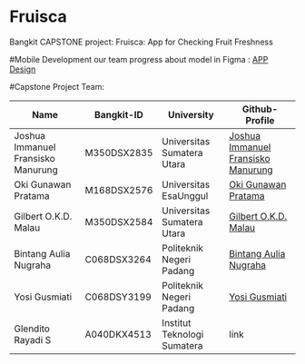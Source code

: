 # Fruisca
Bangkit CAPSTONE project:  Fruisca: App for Checking Fruit Freshness


#Mobile Development
our team progress about model in Figma : [APP Design](https://www.figma.com/proto/r6gF0wuWbW16WjdNtafEyo/Aplikasi-Fruisca_BA?type=design&node-id=17-25&scaling=scale-down&page-id=0%3A1&starting-point-node-id=17%3A25)

#Capstone Project Team:

| Name                              | Bangkit-ID   | University |    Github-Profile                        |
| --------------------------------- | ------------ |------------|------------------------------------- |
| Joshua Immanuel Fransisko Manurung| M350DSX2835  |Universitas Sumatera Utara| [Joshua Immanuel Fransisko Manurung](https://github.com/josh209062)      |
| Oki Gunawan Pratama               | M168DSX2576  |Universitas EsaUnggul |[Oki Gunawan Pratama](https://github.com/SvZero)                |
| Gilbert O.K.D. Malau              | M350DSX2584  |Universitas Sumatera Utara|[Gilbert O.K.D. Malau](https://github.com/Gilbert2036)               | 
| Bintang Aulia Nugraha             | C068DSX3264  |Politeknik Negeri Padang| [Bintang Aulia Nugraha](https://github.com/Bintangaulia9 )                 |
| Yosi Gusmiati                     | C068DSY3199  |Politeknik Negeri Padang|[Yosi Gusmiati](https://github.com/YosiGusmiati )                    |
| Glendito Rayadi S                 | A040DKX4513  |Institut Teknologi Sumatera|link                 |

